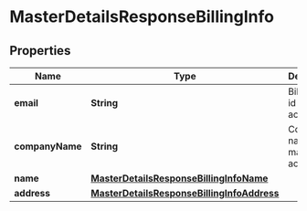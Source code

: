 
# MasterDetailsResponseBillingInfo

## Properties
Name | Type | Description | Notes
------------ | ------------- | ------------- | -------------
**email** | **String** | Billing email id of master account |  [optional]
**companyName** | **String** | Company name of master account |  [optional]
**name** | [**MasterDetailsResponseBillingInfoName**](MasterDetailsResponseBillingInfoName.md) |  |  [optional]
**address** | [**MasterDetailsResponseBillingInfoAddress**](MasterDetailsResponseBillingInfoAddress.md) |  |  [optional]



